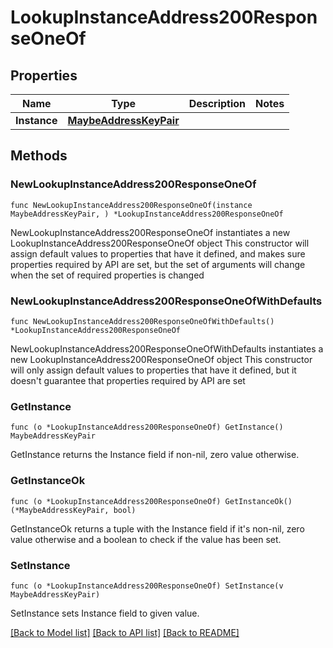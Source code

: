 # LookupInstanceAddress200ResponseOneOf

## Properties

Name | Type | Description | Notes
------------ | ------------- | ------------- | -------------
**Instance** | [**MaybeAddressKeyPair**](MaybeAddressKeyPair.md) |  | 

## Methods

### NewLookupInstanceAddress200ResponseOneOf

`func NewLookupInstanceAddress200ResponseOneOf(instance MaybeAddressKeyPair, ) *LookupInstanceAddress200ResponseOneOf`

NewLookupInstanceAddress200ResponseOneOf instantiates a new LookupInstanceAddress200ResponseOneOf object
This constructor will assign default values to properties that have it defined,
and makes sure properties required by API are set, but the set of arguments
will change when the set of required properties is changed

### NewLookupInstanceAddress200ResponseOneOfWithDefaults

`func NewLookupInstanceAddress200ResponseOneOfWithDefaults() *LookupInstanceAddress200ResponseOneOf`

NewLookupInstanceAddress200ResponseOneOfWithDefaults instantiates a new LookupInstanceAddress200ResponseOneOf object
This constructor will only assign default values to properties that have it defined,
but it doesn't guarantee that properties required by API are set

### GetInstance

`func (o *LookupInstanceAddress200ResponseOneOf) GetInstance() MaybeAddressKeyPair`

GetInstance returns the Instance field if non-nil, zero value otherwise.

### GetInstanceOk

`func (o *LookupInstanceAddress200ResponseOneOf) GetInstanceOk() (*MaybeAddressKeyPair, bool)`

GetInstanceOk returns a tuple with the Instance field if it's non-nil, zero value otherwise
and a boolean to check if the value has been set.

### SetInstance

`func (o *LookupInstanceAddress200ResponseOneOf) SetInstance(v MaybeAddressKeyPair)`

SetInstance sets Instance field to given value.



[[Back to Model list]](../README.md#documentation-for-models) [[Back to API list]](../README.md#documentation-for-api-endpoints) [[Back to README]](../README.md)


